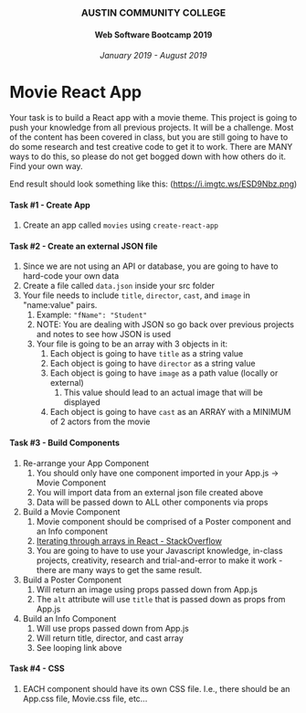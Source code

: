 <center>

### AUSTIN COMMUNITY COLLEGE 
#### Web Software Bootcamp 2019
###### January 2019 - August 2019

</center>

# Movie React App


Your task is to build a React app with a movie theme. This project is going to push your knowledge from all previous projects. It will be a challenge. Most of the content has been covered in class, but you are still going to have to do some research and test creative code to get it to work. There are MANY ways to do this, so please do not get bogged down with how others do it. Find your own way.

End result should look something like this: (https://i.imgtc.ws/ESD9Nbz.png)

#### Task #1 - Create App

1. Create an app called `movies` using `create-react-app`

#### Task #2 - Create an external JSON file

1. Since we are not using an API or database, you are going to have to hard-code your own data
2. Create a file called `data.json` inside your src folder
3. Your file needs to include `title`, `director`, `cast`, and `image` in "name:value" pairs.
	1. Example: `"fName": "Student"`
	2. NOTE: You are dealing with JSON so go back over previous projects and notes to see how JSON is used
	3. Your file is going to be an array with 3 objects in it:
		1. Each object is going to have `title` as a string value
		2. Each object is going to have `director` as a string value
		3. Each object is going to have `image` as a path value (locally or external)
			1. This value should lead to an actual image that will be displayed
		4. Each object is going to have `cast` as an ARRAY with a MINIMUM of 2 actors from the movie

#### Task #3 - Build Components

1. Re-arrange your App Component
	1. You should only have one component imported in your App.js -> Movie Component
	2. You will import data from an external json file created above
	3. Data will be passed down to ALL other components via props
2. Build a Movie Component
	1. Movie component should be comprised of a Poster component and an Info component
	2. [Iterating through arrays in React - StackOverflow](https://stackoverflow.com/questions/29149169/how-to-loop-and-render-elements-in-react-js-without-an-array-of-objects-to-map)
	3. You are going to have to use your Javascript knowledge, in-class projects, creativity, research  and trial-and-error to make it work - there are many ways to get the same result.
3. Build a Poster Component
	1. Will return an image using props passed down from App.js
	2. The `alt` attribute will use `title` that is passed down as props from App.js
4. Build an Info Component
	1. Will use props passed down from App.js
	2. Will return title, director, and cast array
	3. See looping link above
	
#### Task #4 - CSS

1. EACH component should have its own CSS file. I.e., there should be an App.css file, Movie.css file, etc...



